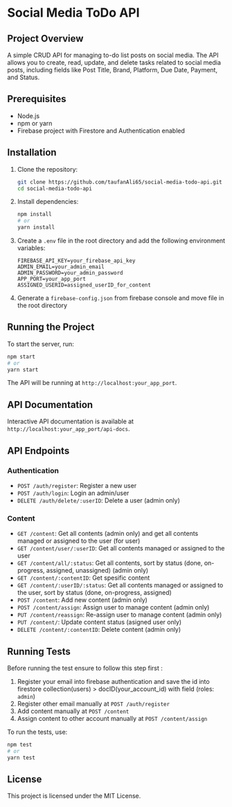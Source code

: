 # Social Media ToDo API


## Project Overview

A simple CRUD API for managing to-do list posts on social media. The API allows you to create, read, update, and delete tasks related to social media posts, including fields like Post Title, Brand, Platform, Due Date, Payment, and Status.

## Prerequisites

- Node.js
- npm or yarn
- Firebase project with Firestore and Authentication enabled

## Installation

1. Clone the repository:
    ```sh
    git clone https://github.com/taufanAli65/social-media-todo-api.git
    cd social-media-todo-api
    ```

2. Install dependencies:
    ```sh
    npm install
    # or
    yarn install
    ```

3. Create a `.env` file in the root directory and add the following environment variables:
    ```env
    FIREBASE_API_KEY=your_firebase_api_key
    ADMIN_EMAIL=your_admin_email
    ADMIN_PASSWORD=your_admin_password
    APP_PORT=your_app_port
    ASSIGNED_USERID=assigned_userID_for_content
    ```

4. Generate a `firebase-config.json` from firebase console and move file in the root directory

## Running the Project

To start the server, run:
```sh
npm start
# or
yarn start
```

The API will be running at `http://localhost:your_app_port`.

## API Documentation

Interactive API documentation is available at `http://localhost:your_app_port/api-docs`.

## API Endpoints

### Authentication

- `POST /auth/register`: Register a new user
- `POST /auth/login`: Login an admin/user
- `DELETE /auth/delete/:userID`: Delete a user (admin only)

### Content

- `GET /content`: Get all contents (admin only) and get all contents managed or assigned to the user (for user)
- `GET /content/user/:userID`: Get all contents managed or assigned to the user
- `GET /content/all/:status`: Get all contents, sort by status (done, on-progress, assigned, unassigned) (admin only)
- `GET /content/:contentID`: Get spesific content
- `GET /content/:userID/:status`: Get all contents managed or assigned to the user, sort by status (done, on-progress, assigned)
- `POST /content`: Add new content (admin only)
- `POST /content/assign`: Assign user to manage content (admin only)
- `PUT /content/reassign`: Re-assign user to manage content (admin only)
- `PUT /content/`: Update content status (asigned user only)
- `DELETE /content/:contentID`: Delete content (admin only)

## Running Tests

Before running the test ensure to follow this step first :
1. Register your email into firebase authentication and save the id into firestore collection(users) > docID(your_account_id) with field (roles: `admin`)
2. Register other email manually at `POST /auth/register`
3. Add content manually at `POST /content`
4. Assign content to other account manually at `POST /content/assign`

To run the tests, use:
```sh
npm test
# or
yarn test
```

## License

This project is licensed under the MIT License.
